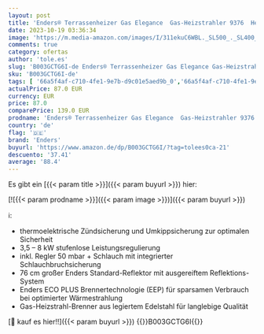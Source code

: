 ```yaml
---
layout: post
title: 'Enders® Terrassenheizer Gas Elegance  Gas-Heizstrahler 9376  Heizpilz mit stufenloser Regulierung  Eco Plus Brenner  Transporträder  Umkippsicherung'
date: 2023-10-19 03:36:34
image: 'https://m.media-amazon.com/images/I/311ekuC6WBL._SL500_._SL400_.jpg'
comments: true
category: ofertas
author: 'tole.es'
slug: 'B003GCTG6I-de Enders® Terrassenheizer Gas Elegance Gas-Heizstrahler 9376...'
sku: 'B003GCTG6I-de'
tags: [ '66a5f4af-c710-4fe1-9e7b-d9c01e5aed9b_0','66a5f4af-c710-4fe1-9e7b-d9c01e5aed9b_1201','66a5f4af-c710-4fe1-9e7b-d9c01e5aed9b_1501','66a5f4af-c710-4fe1-9e7b-d9c01e5aed9b_6501','66a5f4af-c710-4fe1-9e7b-d9c01e5aed9b_6901','66a5f4af-c710-4fe1-9e7b-d9c01e5aed9b_9001','Amazons Choice','Angebot des Tages: 60% auf ausgewählte Gartenartikel','Arborist Merchandising Root','Fussballfieber 2014 - Alles für die Gartenparty','Garten','Garten: Produkte mit Umwelt-Label','Gas Heizstrahler','Geschenkideen','Heizstrahler','Heizstrahler & Feuerstellen','Heizstrahler und Feuerstellen','Regular Stores','Self Service','Shops','Special Features Stores','enders','🇩🇪', ]
actualPrice: 87.0 EUR
currency: EUR
price: 87.0
comparePrice: 139.0 EUR
prodname: 'Enders® Terrassenheizer Gas Elegance  Gas-Heizstrahler 9376  Heizpilz mit stufenloser Regulierung  Eco Plus Brenner  Transporträder  Umkippsicherung'
country: 'de'
flag: '🇩🇪'
brand: 'Enders'
buyurl: 'https://www.amazon.de/dp/B003GCTG6I/?tag=tolees0ca-21'
descuento: '37.41'
average: '88.4'
---
```


Es gibt ein [{{< param title >}}]({{< param buyurl >}}) hier:

[![{{< param prodname >}}]({{< param image >}})]({{< param buyurl >}})

ℹ️:

- thermoelektrische Zündsicherung und Umkippsicherung zur optimalen Sicherheit
- 3,5 – 8 kW stufenlose Leistungsregulierung
- inkl. Regler 50 mbar + Schlauch mit integrierter Schlauchbruchsicherung
- 76 cm großer Enders Standard-Reflektor mit ausgereiftem Reflektions-System
- Enders ECO PLUS Brennertechnologie (EEP) für sparsamen Verbrauch bei optimierter Wärmestrahlung
- Gas-Heizstrahl-Brenner aus legiertem Edelstahl für langlebige Qualität

[🛒 kauf es hier!!]({{< param buyurl >}})
{{<world>}}B003GCTG6I{{</world>}}
